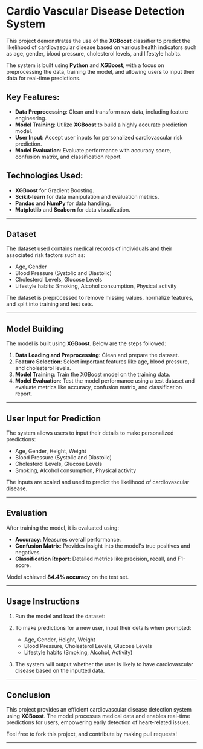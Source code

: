 # Cardio Vascular Disease Detection System

This project demonstrates the use of the **XGBoost** classifier to predict the likelihood of cardiovascular disease based on various health indicators such as age, gender, blood pressure, cholesterol levels, and lifestyle habits.

The system is built using **Python** and **XGBoost**, with a focus on preprocessing the data, training the model, and allowing users to input their data for real-time predictions.

## Key Features:
- **Data Preprocessing**: Clean and transform raw data, including feature engineering.
- **Model Training**: Utilize **XGBoost** to build a highly accurate prediction model.
- **User Input**: Accept user inputs for personalized cardiovascular risk prediction.
- **Model Evaluation**: Evaluate performance with accuracy score, confusion matrix, and classification report.

## Technologies Used:
- **XGBoost** for Gradient Boosting.
- **Scikit-learn** for data manipulation and evaluation metrics.
- **Pandas** and **NumPy** for data handling.
- **Matplotlib** and **Seaborn** for data visualization.

---

## Dataset

The dataset used contains medical records of individuals and their associated risk factors such as:

- Age, Gender
- Blood Pressure (Systolic and Diastolic)
- Cholesterol Levels, Glucose Levels
- Lifestyle habits: Smoking, Alcohol consumption, Physical activity

The dataset is preprocessed to remove missing values, normalize features, and split into training and test sets.

---

## Model Building

The model is built using **XGBoost**. Below are the steps followed:

1. **Data Loading and Preprocessing**: Clean and prepare the dataset.
2. **Feature Selection**: Select important features like age, blood pressure, and cholesterol levels.
3. **Model Training**: Train the XGBoost model on the training data.
4. **Model Evaluation**: Test the model performance using a test dataset and evaluate metrics like accuracy, confusion matrix, and classification report.

---

## User Input for Prediction

The system allows users to input their details to make personalized predictions:

- Age, Gender, Height, Weight
- Blood Pressure (Systolic and Diastolic)
- Cholesterol Levels, Glucose Levels
- Smoking, Alcohol consumption, Physical activity

The inputs are scaled and used to predict the likelihood of cardiovascular disease.

---

## Evaluation



After training the model, it is evaluated using:

- **Accuracy**: Measures overall performance.
- **Confusion Matrix**: Provides insight into the model's true positives and negatives.
- **Classification Report**: Detailed metrics like precision, recall, and F1-score.

Model achieved **84.4% accuracy** on the test set.

---

## Usage Instructions

1. Run the model and load the dataset:


2. To make predictions for a new user, input their details when prompted:

    - Age, Gender, Height, Weight
    - Blood Pressure, Cholesterol Levels, Glucose Levels
    - Lifestyle habits (Smoking, Alcohol, Activity)

3. The system will output whether the user is likely to have cardiovascular disease based on the inputted data.

---

## Conclusion

This project provides an efficient cardiovascular disease detection system using **XGBoost**. The model processes medical data and enables real-time predictions for users, empowering early detection of heart-related issues.

Feel free to fork this project, and contribute by making pull requests!

---


